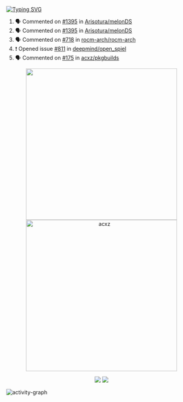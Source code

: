[![Typing SVG](https://readme-typing-svg.herokuapp.com?size=16&color=AFFFA3&multiline=true&height=75&lines=contributing+to+robotics%2Faerospace%2Fml%2Fgpu+software;packaging+it+for+archlinux;ricer)](https://git.io/typing-svg)

<!--START_SECTION:activity-->
1. 🗣 Commented on [#1395](https://github.com/Arisotura/melonDS/issues/1395) in [Arisotura/melonDS](https://github.com/Arisotura/melonDS)
2. 🗣 Commented on [#1395](https://github.com/Arisotura/melonDS/issues/1395) in [Arisotura/melonDS](https://github.com/Arisotura/melonDS)
3. 🗣 Commented on [#718](https://github.com/rocm-arch/rocm-arch/issues/718) in [rocm-arch/rocm-arch](https://github.com/rocm-arch/rocm-arch)
4. ❗️ Opened issue [#811](https://github.com/deepmind/open_spiel/issues/811) in [deepmind/open_spiel](https://github.com/deepmind/open_spiel)
5. 🗣 Commented on [#175](https://github.com/acxz/pkgbuilds/issues/175) in [acxz/pkgbuilds](https://github.com/acxz/pkgbuilds)
<!--END_SECTION:activity-->

<p align="center">
  <img width="400em" src=https://github-readme-stats.vercel.app/api?username=acxz&include_all_commits=true&show_icons=true />
  <img width="400em" src="https://github-readme-streak-stats.herokuapp.com/?user=acxz&" alt="acxz" />
</p>

<p align="center">
  <img src=https://github-readme-stats.vercel.app/api/top-langs/?username=acxz&layout=compact />
  <img src=https://github-profile-trophy.vercel.app/?username=acxz&row=2&column=4 />
</p>

![activity-graph](https://activity-graph.herokuapp.com/graph?username=acxz&theme=aqua)
